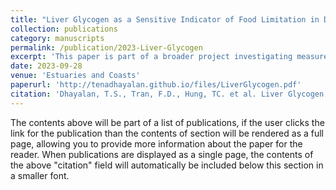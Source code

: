 ```yaml
---
title: "Liver Glycogen as a Sensitive Indicator of Food Limitation in Delta Smelt"
collection: publications
category: manuscripts
permalink: /publication/2023-Liver-Glycogen
excerpt: 'This paper is part of a broader project investigating measures of food limitation in Delta Smelt, a long proposed cause for their difficult recovery. Here, I focused on optimizing a method for the determination of liver glycogen in small amounts of fish tissue. We then applied this method to wild-caught Delta Smelt to conclude that glycogen levels of wild fish were more similar to unfed hatchery fish than fed hatchery fish. This work informs the broader environmental context in which Delta Smelt are struggling to recover, and provides a framework for conservationists to access suitability of hatchery-release habitats.'
date: 2023-09-28
venue: 'Estuaries and Coasts'
paperurl: 'http://tenadhayalan.github.io/files/LiverGlycogen.pdf'
citation: 'Dhayalan, T.S., Tran, F.D., Hung, TC. et al. Liver Glycogen as a Sensitive Indicator of Food Limitation in Delta Smelt. Estuaries and Coasts 47, 504–518 (2024). https://doi.org/10.1007/s12237-023-01282-y'
---
```

The contents above will be part of a list of publications, if the user clicks the link for the publication than the contents of section will be rendered as a full page, allowing you to provide more information about the paper for the reader. When publications are displayed as a single page, the contents of the above "citation" field will automatically be included below this section in a smaller font.
